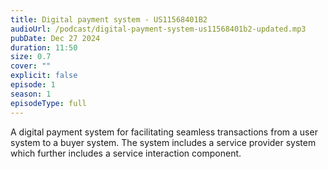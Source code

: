 ```yaml
---
title: Digital payment system - US11568401B2
audioUrl: /podcast/digital-payment-system-us11568401b2-updated.mp3
pubDate: Dec 27 2024
duration: 11:50
size: 0.7
cover: ""
explicit: false
episode: 1
season: 1
episodeType: full
---
```

A digital payment system for facilitating seamless transactions from a user system to a buyer system. The system includes a service provider system which further includes a service interaction component. 